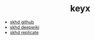 <h1 align="center">keyx</h1>

- [skhd github](https://github.com/koekeishiya/skhd)
- [skhd deepwiki](https://deepwiki.com/koekeishiya/skhd)
- [skhd replicate](https://deepwiki.com/search/replicate-this-project-only-in_7bef1734-0323-4217-9f8d-80bb453d5a8a)